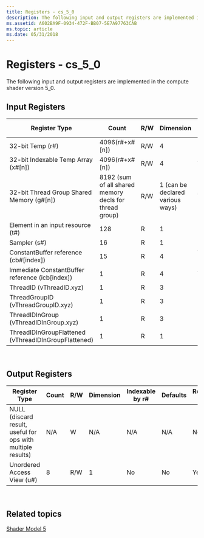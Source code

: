 ```yaml
---
title: Registers - cs_5_0
description: The following input and output registers are implemented in the compute shader version 5\_0.
ms.assetid: A602BA9F-0934-472F-BB07-5E7A97763CAB
ms.topic: article
ms.date: 05/31/2018
---
```


# Registers - cs\_5\_0

The following input and output registers are implemented in the compute shader version 5\_0.

## Input Registers



| Register Type                                        | Count                                                  | R/W | Dimension                        | Indexable by r\# | Defaults | Requires DCL |
|------------------------------------------------------|--------------------------------------------------------|-----|----------------------------------|------------------|----------|--------------|
| 32-bit Temp (r\#)                                    | 4096(r\#+x\#\[n\])                                     | R/W | 4                                | No               | None     | Yes          |
| 32-bit Indexable Temp Array (x\#\[n\])               | 4096(r\#+x\#\[n\])                                     | R/W | 4                                | Yes              | None     | Yes          |
| 32-bit Thread Group Shared Memory (g\#\[n\])         | 8192 (sum of all shared memory decls for thread group) | R/W | 1 (can be declared various ways) | Yes              | None     | Yes          |
| Element in an input resource (t\#)                   | 128                                                    | R   | 1                                | No               | None     | Yes          |
| Sampler (s\#)                                        | 16                                                     | R   | 1                                | No               | None     | Yes          |
| ConstantBuffer reference (cb\#\[index\])             | 15                                                     | R   | 4                                | Yes (contents)   | None     | Yes          |
| Immediate ConstantBuffer reference (icb\[index\])    | 1                                                      | R   | 4                                | Yes(contents)    | None     | Yes          |
| ThreadID (vThreadID.xyz)                             | 1                                                      | R   | 3                                | No               | N/A      | Yes          |
| ThreadGroupID (vThreadGroupID.xyz)                   | 1                                                      | R   | 3                                | No               | N/A      | Yes          |
| ThreadIDInGroup (vThreadIDInGroup.xyz)               | 1                                                      | R   | 3                                | No               | N/A      | Yes          |
| ThreadIDInGroupFlattened (vThreadIDInGroupFlattened) | 1                                                      | R   | 1                                | No               | N/A      | Yes          |



 

## Output Registers



| Register Type                                               | Count | R/W | Dimension | Indexable by r\# | Defaults | Requires DCL |
|-------------------------------------------------------------|-------|-----|-----------|------------------|----------|--------------|
| NULL (discard result, useful for ops with multiple results) | N/A   | W   | N/A       | N/A              | N/A      | No           |
| Unordered Access View (u\#)                                 | 8     | R/W | 1         | No               | No       | Yes          |



 

## Related topics

<dl> <dt>

[Shader Model 5](d3d11-graphics-reference-sm5.md)
</dt> </dl>

 

 




